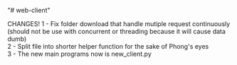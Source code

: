 "# web-client" 

CHANGES!
1 - Fix folder download that handle mutiple request continuously (should not be use with concurrent or threading because it will cause data dumb) <br />
2 - Split file into shorter helper function for the sake of Phong's eyes <br />
3 - The new main programs now is new_client.py
